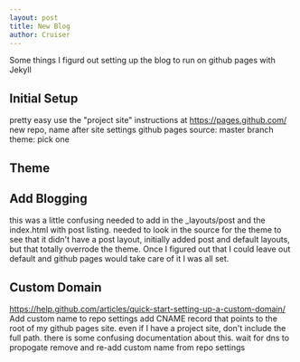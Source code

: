 ```yaml
---
layout: post
title: New Blog
author: Cruiser
---
```

Some things I figurd out setting up the blog to run on github pages with Jekyll

## Initial Setup
pretty easy
use the "project site" instructions at https://pages.github.com/
new repo, name after site
settings
  github pages
    source: master branch
    theme: pick one

## Theme


## Add Blogging
this was a little confusing
needed to add in the _layouts/post and the index.html with post listing.
needed to look in the source for the theme to see that it didn't have a post layout, initially added post and default layouts, but that totally overrode the theme. Once I figured out that I could leave out default and github pages would take care of it I was all set.

## Custom Domain

https://help.github.com/articles/quick-start-setting-up-a-custom-domain/
Add custom name to repo settings
add CNAME record that points to the root of my github pages site. even if I have a project site, don't include the full path. there is some confusing documentation about this.
wait for dns to propogate
remove and re-add custom name from repo settings

